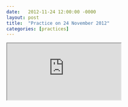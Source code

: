 ```yaml
---
date:   2012-11-24 12:00:00 -0000
layout: post
title:  "Practice on 24 November 2012"
categories: [practices]
---
```

<iframe src="https://www.youtube.com/embed/Ooyoy-qNK0o?rel=0" allowfullscreen="allowfullscreen"></iframe>
